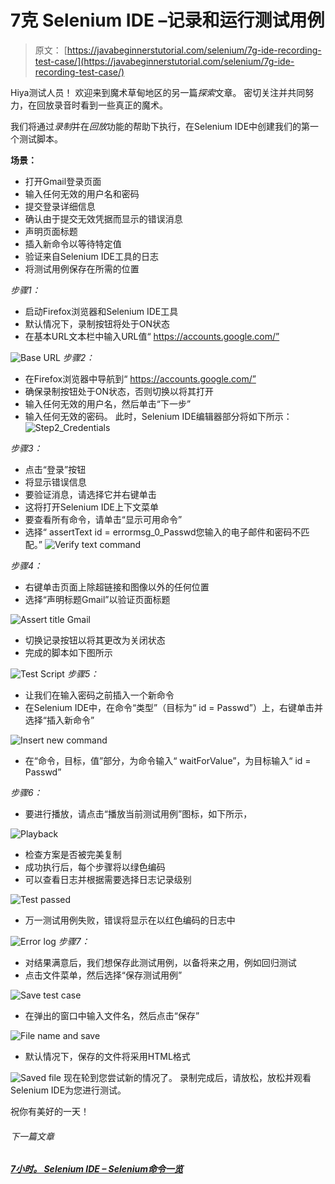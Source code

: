 # 7克 Selenium IDE –记录和运行测试用例

> 原文： [https://javabeginnerstutorial.com/selenium/7g-ide-recording-test-case/](https://javabeginnerstutorial.com/selenium/7g-ide-recording-test-case/)

Hiya测试人员！ 欢迎来到魔术草甸地区的另一篇*探索*文章。 密切关注并共同努力，在回放录音时看到一些真正的魔术。

我们将通过*录制*并在*回放*功能的帮助下执行，在Selenium IDE中创建我们的第一个测试脚本。

**场景：**

*   打开Gmail登录页面
*   输入任何无效的用户名和密码
*   提交登录详细信息
*   确认由于提交无效凭据而显示的错误消息
*   声明页面标题
*   插入新命令以等待特定值
*   验证来自Selenium IDE工具的日志
*   将测试用例保存在所需的位置

*步骤1：*

*   启动Firefox浏览器和Selenium IDE工具
*   默认情况下，录制按钮将处于ON状态
*   在基本URL文本栏中输入URL值“ https://accounts.google.com/”

![Base URL](img/9725aad7e5acea035e3a0b30894a3f29.png)
*步骤2：*

*   在Firefox浏览器中导航到“ https://accounts.google.com/”
*   确保录制按钮处于ON状态，否则切换以将其打开
*   输入任何无效的用户名，然后单击“下一步”
*   输入任何无效的密码。 此时，Selenium IDE编辑器部分将如下所示：![Step2_Credentials](img/a0a20da324d16f2a7c8ad3f3d0361b80.png)

*步骤3：*

*   点击“登录”按钮
*   将显示错误信息
*   要验证消息，请选择它并右键单击
*   这将打开Selenium IDE上下文菜单
*   要查看所有命令，请单击“显示可用命令”
*   选择“ assertText id = errormsg_0_Passwd您输入的电子邮件和密码不匹配。” ![Verify text command](img/782c2eeb0cb8f56ebfdcbbe3d947598a.png)

*步骤4：*

*   右键单击页面上除超链接和图像以外的任何位置
*   选择“声明标题Gmail”以验证页面标题

![Assert title Gmail](img/48e5348b21ae059bada6b0b0419721d0.png)

*   切换记录按钮以将其更改为关闭状态
*   完成的脚本如下图所示

![Test Script](img/5e6a31e752f4393906936f5e686f5d93.png)
*步骤5：*

*   让我们在输入密码之前插入一个新命令
*   在Selenium IDE中，在命令“类型”（目标为“ id = Passwd”）上，右键单击并选择“插入新命令”

![Insert new command](img/ff673444f1118facef442f798cd01e99.png)    

*   在“命令，目标，值”部分，为命令输入“ waitForValue”，为目标输入“ id = Passwd”

*步骤6：*

*   要进行播放，请点击“播放当前测试用例”图标，如下所示，

![Playback](img/e796bffcf63d7e1e6fb50bf254b7f005.png)

*   检查方案是否被完美复制
*   成功执行后，每个步骤将以绿色编码
*   可以查看日志并根据需要选择日志记录级别

![Test passed](img/17c5da7cbfac9fe7abeda1ead9574615.png)

*   万一测试用例失败，错误将显示在以红色编码的日志中

![Error log](img/cd866f525734ebc7eb5d07a2132f8acc.png)
*步骤7：*

*   对结果满意后，我们想保存此测试用例，以备将来之用，例如回归测试
*   点击文件菜单，然后选择“保存测试用例”

![Save test case](img/0a0c6b09289a4d4a70e017a09581fac5.png)

*   在弹出的窗口中输入文件名，然后点击“保存”

![File name and save](img/2311098dd6de3b2a67096ee107f77ccb.png)

*   默认情况下，保存的文件将采用HTML格式

![Saved file](img/b27ff723403e27e71617e509ff51fd85.png)
现在轮到您尝试新的情况了。 录制完成后，请放松，放松并观看Selenium IDE为您进行测试。

祝你有美好的一天！

###### 下一篇文章

##### [7小时。 Selenium IDE – Selenium命令一览](https://javabeginnerstutorial.com/selenium/7h-ide-selenium-commands/ "7h. Selenium IDE – A glance on the Selenium commands")